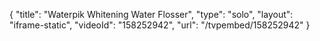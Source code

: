 {
    "title": "Waterpik Whitening Water Flosser",
    "type": "solo",
    "layout": "iframe-static",
    "videoId": "158252942",
    "url": "\/tvpembed\/158252942"
}